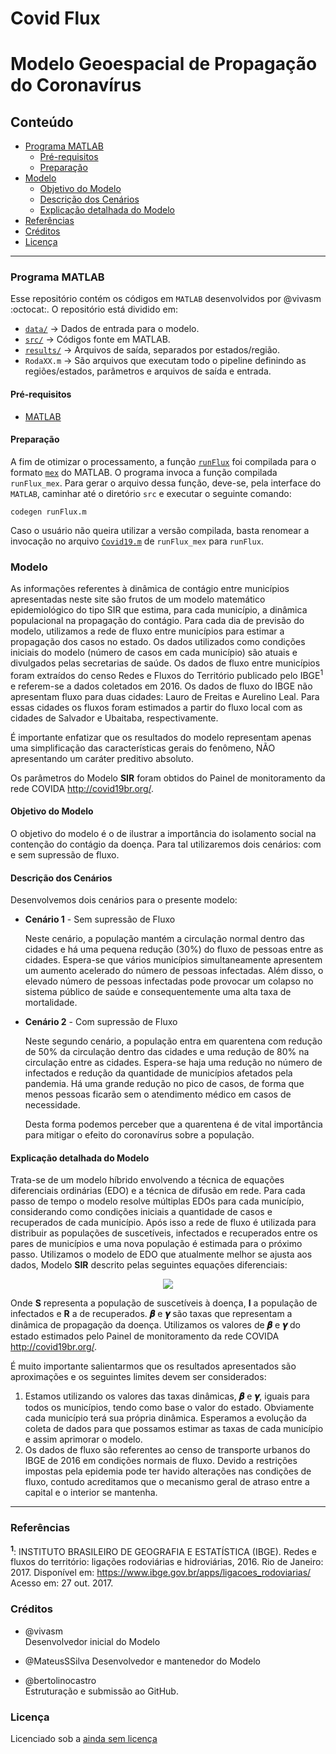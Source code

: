 # Covid Flux

# Modelo Geoespacial de Propagação do Coronavírus  

## Conteúdo

- [Programa MATLAB](#programa-matlab)
  - [Pré-requisitos](#pré-requisitos)
  - [Preparação](#preparação)
- [Modelo](#modelo)
  - [Objetivo do Modelo](#objetivo-do-modelo)
  - [Descrição dos Cenários](#descrição-dos-cenários)
  - [Explicação detalhada do Modelo](#explicação-detalhada-do-modelo)
- [Referências](#referências)
- [Créditos](#créditos)
- [Licença](#licença)

---

### Programa MATLAB

Esse repositório contém os códigos em `MATLAB` desenvolvidos por @vivasm :octocat:. O repositório está dividido em:
- [`data/`](data/) -> Dados de entrada para o modelo.
- [`src/`](src/) -> Códigos fonte em MATLAB.
- [`results/`](results/) -> Arquivos de saída, separados por estados/região.
- `RodaXX.m` -> São arquivos que executam todo o pipeline definindo as regiões/estados, parâmetros e arquivos de saída e entrada.

#### Pré-requisitos

- [MATLAB](https://www.mathworks.com/products/matlab.html)

#### Preparação

A fim de otimizar o processamento, a função [`runFlux`](src/runFlux.m) foi compilada para o formato [`mex`](https://en.wikipedia.org/wiki/MEX_file) do MATLAB. O programa invoca a função compilada `runFlux_mex`. Para gerar o arquivo dessa função, deve-se, pela interface do `MATLAB`, caminhar até o diretório `src` e executar o seguinte comando:

```
codegen runFlux.m
```

Caso o usuário não queira utilizar a versão compilada, basta renomear a invocação no arquivo [`Covid19.m`](https://github.com/vivasm/Covid_flux/blob/5ad356f5c62038478ba367a8fc73ce2d02c82242/src/Covid19.m#L116) de `runFlux_mex` para `runFlux`.

### Modelo

As informações referentes à dinâmica de contágio entre municípios apresentadas neste site são frutos de um modelo matemático epidemiológico do tipo SIR que estima, para cada município, a dinâmica populacional na propagação do contágio. Para cada dia de previsão do modelo, utilizamos a rede de fluxo entre municípios para estimar a propagação dos casos no estado. Os dados utilizados como condições iniciais do modelo (número de casos em cada município) são atuais e divulgados pelas secretarias de saúde. Os dados de fluxo entre municípios foram extraídos do censo Redes e Fluxos do Território publicado pelo IBGE<sup>1</sup> e referem-se a dados coletados em 2016.  Os dados de fluxo do IBGE não apresentam fluxo para duas cidades: Lauro de Freitas e Aurelino Leal. Para essas cidades os fluxos foram estimados a partir do fluxo local com as cidades de Salvador e Ubaitaba, respectivamente.

É importante enfatizar que os resultados do modelo representam apenas uma simplificação das características gerais do fenômeno, NÃO apresentando um caráter preditivo absoluto.  

Os parâmetros do Modelo **SIR** foram obtidos do Painel de monitoramento da rede COVIDA http://covid19br.org/.

#### Objetivo do Modelo

O objetivo do modelo é o de ilustrar a importância do isolamento social na contenção do contágio da doença.
Para tal utilizaremos dois cenários: com e sem supressão de fluxo.

#### Descrição dos Cenários

Desenvolvemos dois cenários para o presente modelo:

* **Cenário 1** - Sem supressão de Fluxo

  Neste cenário, a população mantém a circulação normal dentro das cidades e há uma pequena redução (30%) do fluxo de pessoas entre as cidades. Espera-se que vários municípios simultaneamente apresentem um aumento acelerado do número de pessoas infectadas. Além disso, o elevado número de pessoas infectadas pode provocar um colapso no sistema público de saúde e consequentemente uma alta taxa de mortalidade.

* **Cenário 2** - Com supressão de Fluxo

  Neste segundo cenário, a população entra em quarentena com redução de 50% da circulação dentro das cidades e uma redução de 80% na circulação entre as cidades. Espera-se haja uma redução no número de infectados e redução da quantidade de municípios afetados pela pandemia.  Há uma grande redução no pico de casos, de forma que menos pessoas ficarão sem o atendimento médico em casos de necessidade.

  Desta forma podemos perceber que a quarentena é de vital importância para mitigar o efeito do coronavírus sobre a população.

#### Explicação detalhada do Modelo

Trata-se de um modelo híbrido envolvendo a técnica de equações diferenciais ordinárias (EDO) e a técnica de difusão em rede. Para cada passo de tempo o modelo resolve múltiplas EDOs para cada município, considerando como condições iniciais a quantidade de casos e recuperados de cada município. Após isso a rede de fluxo é utilizada para distribuir as populações de suscetíveis, infectados e recuperados entre os pares de municípios e uma nova população é estimada para o próximo passo.
Utilizamos o modelo de EDO que atualmente melhor se ajusta aos dados, Modelo **SIR** descrito pelas seguintes equações diferenciais:

<p align="center">
<img src="https://latex.codecogs.com/svg.latex?%5C%5C%20%5Cfrac%7BdS%7D%7Bdt%7D%20%3D%20-%20%5Cbeta%20%5Ccdot%20S%20%5Ccdot%20I%20%5C%5C%20%5Cfrac%7BdI%7D%7Bdt%7D%20%3D%20%5Cbeta%20%5Ccdot%20S%20%5Ccdot%20I%20-%20%5Cgamma%20%5Ccdot%20I%20%5C%5C%20%5Cfrac%7BdR%7D%7Bdt%7D%20%3D%20%5Cgamma%20%5Ccdot%20I">
</p>

Onde **S** representa a população de suscetíveis à doença, **I** a população de infectados e **R** a de recuperados. **𝜷** e **𝜸** são taxas que representam a dinâmica de propagação da doença. Utilizamos os valores de **𝜷** e **𝜸** do estado estimados pelo Painel de monitoramento da rede COVIDA http://covid19br.org/.

É muito importante salientarmos que os resultados apresentados são aproximações e os seguintes limites devem ser considerados:

1. Estamos utilizando os valores das taxas dinâmicas, **𝜷** e **𝜸**, iguais para todos os municípios, tendo como base o valor do estado. Obviamente cada município terá sua própria dinâmica. Esperamos a evolução da coleta de dados para que possamos estimar as taxas de cada município e assim aprimorar o modelo.
2. Os dados de fluxo são referentes ao censo de transporte urbanos do IBGE de 2016 em condições normais de fluxo. Devido a restrições impostas pela epidemia pode ter havido alterações nas condições de fluxo, contudo acreditamos que o mecanismo geral de atraso entre a capital e o interior se mantenha.

---

### Referências

<sup>**1**</sup>: INSTITUTO BRASILEIRO DE GEOGRAFIA E ESTATÍSTICA (IBGE). Redes e fluxos do território: ligações rodoviárias e hidroviárias, 2016. Rio de Janeiro: 2017. Disponível em: https://www.ibge.gov.br/apps/ligacoes_rodoviarias/ Acesso em: 27 out. 2017.

### Créditos

- @vivasm  
    Desenvolvedor inicial do Modelo

- @MateusSSilva
    Desenvolvedor e mantenedor do Modelo

- @bertolinocastro  
    Estruturação e submissão ao GitHub.

### Licença

Licenciado sob a [ainda sem licença]()
